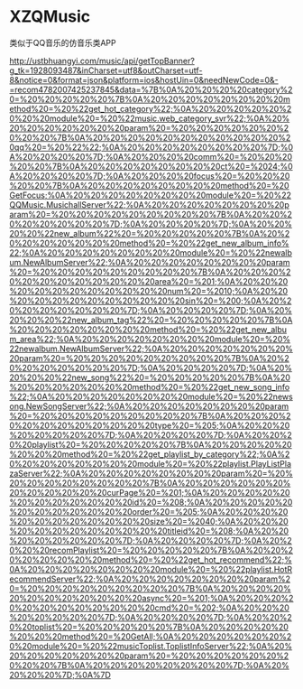 # XZQMusic

类似于QQ音乐的仿音乐类APP

http://ustbhuangyi.com/music/api/getTopBanner?g_tk=1928093487&inCharset=utf8&outCharset=utf-8&notice=0&format=json&platform=ios&hostUin=0&needNewCode=0&-=recom4782007425237845&data=%7B%0A%20%20%20%20category%20=%20%20%20%20%20%7B%0A%20%20%20%20%20%20%20%20method%20=%20%22get_hot_category%22;%0A%20%20%20%20%20%20%20%20module%20=%20%22music.web_category_svr%22;%0A%20%20%20%20%20%20%20%20param%20=%20%20%20%20%20%20%20%20%20%7B%0A%20%20%20%20%20%20%20%20%20%20%20%20qq%20=%20%22%22;%0A%20%20%20%20%20%20%20%20%7D;%0A%20%20%20%20%7D;%0A%20%20%20%20comm%20=%20%20%20%20%20%7B%0A%20%20%20%20%20%20%20%20ct%20=%2024;%0A%20%20%20%20%7D;%0A%20%20%20%20focus%20=%20%20%20%20%20%7B%0A%20%20%20%20%20%20%20%20method%20=%20GetFocus;%0A%20%20%20%20%20%20%20%20module%20=%20%22QQMusic.MusichallServer%22;%0A%20%20%20%20%20%20%20%20param%20=%20%20%20%20%20%20%20%20%20%7B%0A%20%20%20%20%20%20%20%20%7D;%0A%20%20%20%20%7D;%0A%20%20%20%20%22new_album%22%20=%20%20%20%20%20%7B%0A%20%20%20%20%20%20%20%20method%20=%20%22get_new_album_info%22;%0A%20%20%20%20%20%20%20%20module%20=%20%22newalbum.NewAlbumServer%22;%0A%20%20%20%20%20%20%20%20param%20=%20%20%20%20%20%20%20%20%20%7B%0A%20%20%20%20%20%20%20%20%20%20%20%20area%20=%201;%0A%20%20%20%20%20%20%20%20%20%20%20%20num%20=%2010;%0A%20%20%20%20%20%20%20%20%20%20%20%20sin%20=%200;%0A%20%20%20%20%20%20%20%20%7D;%0A%20%20%20%20%7D;%0A%20%20%20%20%22new_album_tag%22%20=%20%20%20%20%20%7B%0A%20%20%20%20%20%20%20%20method%20=%20%22get_new_album_area%22;%0A%20%20%20%20%20%20%20%20module%20=%20%22newalbum.NewAlbumServer%22;%0A%20%20%20%20%20%20%20%20param%20=%20%20%20%20%20%20%20%20%20%7B%0A%20%20%20%20%20%20%20%20%7D;%0A%20%20%20%20%7D;%0A%20%20%20%20%22new_song%22%20=%20%20%20%20%20%7B%0A%20%20%20%20%20%20%20%20method%20=%20%22get_new_song_info%22;%0A%20%20%20%20%20%20%20%20module%20=%20%22newsong.NewSongServer%22;%0A%20%20%20%20%20%20%20%20param%20=%20%20%20%20%20%20%20%20%20%7B%0A%20%20%20%20%20%20%20%20%20%20%20%20type%20=%205;%0A%20%20%20%20%20%20%20%20%7D;%0A%20%20%20%20%7D;%0A%20%20%20%20playlist%20=%20%20%20%20%20%7B%0A%20%20%20%20%20%20%20%20method%20=%20%22get_playlist_by_category%22;%0A%20%20%20%20%20%20%20%20module%20=%20%22playlist.PlayListPlazaServer%22;%0A%20%20%20%20%20%20%20%20param%20=%20%20%20%20%20%20%20%20%20%7B%0A%20%20%20%20%20%20%20%20%20%20%20%20curPage%20=%201;%0A%20%20%20%20%20%20%20%20%20%20%20%20id%20=%208;%0A%20%20%20%20%20%20%20%20%20%20%20%20order%20=%205;%0A%20%20%20%20%20%20%20%20%20%20%20%20size%20=%2040;%0A%20%20%20%20%20%20%20%20%20%20%20%20titleid%20=%208;%0A%20%20%20%20%20%20%20%20%7D;%0A%20%20%20%20%7D;%0A%20%20%20%20recomPlaylist%20=%20%20%20%20%20%7B%0A%20%20%20%20%20%20%20%20method%20=%20%22get_hot_recommend%22;%0A%20%20%20%20%20%20%20%20module%20=%20%22playlist.HotRecommendServer%22;%0A%20%20%20%20%20%20%20%20param%20=%20%20%20%20%20%20%20%20%20%7B%0A%20%20%20%20%20%20%20%20%20%20%20%20async%20=%201;%0A%20%20%20%20%20%20%20%20%20%20%20%20cmd%20=%202;%0A%20%20%20%20%20%20%20%20%7D;%0A%20%20%20%20%7D;%0A%20%20%20%20toplist%20=%20%20%20%20%20%7B%0A%20%20%20%20%20%20%20%20method%20=%20GetAll;%0A%20%20%20%20%20%20%20%20module%20=%20%22musicToplist.ToplistInfoServer%22;%0A%20%20%20%20%20%20%20%20param%20=%20%20%20%20%20%20%20%20%20%7B%0A%20%20%20%20%20%20%20%20%7D;%0A%20%20%20%20%7D;%0A%7D
